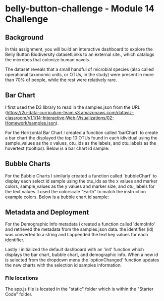 # belly-button-challenge - Module 14 Challenge

## Background
In this assignment, you will build an interactive dashboard to explore the Belly Button Biodiversity datasetLinks to an external site., which catalogs the microbes that colonize human navels.

The dataset reveals that a small handful of microbial species (also called operational taxonomic units, or OTUs, in the study) were present in more than 70% of people, while the rest were relatively rare.


## Bar Chart
I first used  the D3 library to read in the samples.json from the URL (https://2u-data-curriculum-team.s3.amazonaws.com/dataviz-classroom/v1.1/14-Interactive-Web-Visualizations/02-Homework/samples.json).

For the Horizontal Bar Chart I created a function called 'barChart' to create a bar chart the displayed the top 10 OTUs found in each idividual using the sample_values as the x values, otu_ids as the labels, and otu_labels as the hovertext (tooltips). Below is a bar chart id sample:

## Bubble Charts
For the Bubble Charts I similarly created a function called 'bubbleChart' to display each select id sample using the otu_ids as the x values and marker colors, sample_values as the y values and marker size, and otu_labels for the text values. I used the colorscale "Earth" to match the instruction example colors. Below is a bubble chart id sample:

## Metadata and Deployment
For the Demographic Info metadata i created a function called 'demoInfo' and retrieved the metadata from the samples.json data. the identifier (id) was converted to a string and I appended the text key values for each identifier.

Lastly I initialized the default dashboard with an 'init' function which displays the bar chart, bubble chart, and demographic info.  When a new id is selected from the dropdown menu the 'optionChanged' function updates the new charts with the selection id samples information.

### File locations
The app.js file is located in the "static" folder which is within the "Starter Code" folder.
